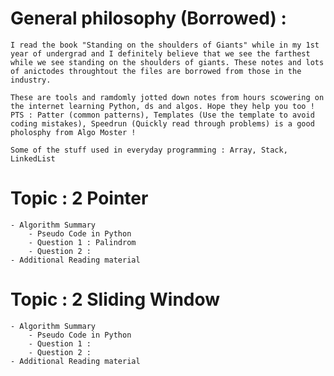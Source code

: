 # General philosophy (Borrowed) : 
    I read the book "Standing on the shoulders of Giants" while in my 1st year of undergrad and I definitely believe that we see the farthest while we see standing on the shoulders of giants. These notes and lots of anictodes throughtout the files are borrowed from those in the industry. 
    
    These are tools and ramdomly jotted down notes from hours scowering on the internet learning Python, ds and algos. Hope they help you too ! 
    PTS : Patter (common patterns), Templates (Use the template to avoid coding mistakes), Speedrun (Quickly read through problems) is a good pholosphy from Algo Moster ! 

    Some of the stuff used in everyday programming : Array, Stack, LinkedList


# Topic : 2 Pointer

    - Algorithm Summary
        - Pseudo Code in Python
        - Question 1 : Palindrom 
        - Question 2 : 
    - Additional Reading material 
# Topic : 2 Sliding Window 
    
    - Algorithm Summary
        - Pseudo Code in Python
        - Question 1 : 
        - Question 2 : 
    - Additional Reading material 